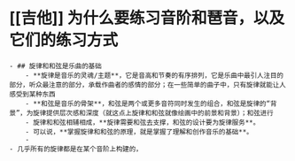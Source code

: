 # [[吉他]] 为什么要练习音阶和琶音，以及它们的练习方式
	- ## 旋律和和弦是乐曲的基础
		- **旋律是音乐的灵魂/主题**，它是音高和节奏的有序排列，它是乐曲中最引人注目的部分，听众最注意的部分，承载作曲者的感情的部分；在一些简单的曲子中，只有旋律就能让人感受到某种东西
		- **和弦是音乐的骨架**，和弦是两个或更多音符同时发生的组合，和弦是旋律的“背景”，为旋律提供层次感和深度（就这点上旋律和和弦就像绘画中的前景和背景）；和弦进行
		- 旋律和和弦相辅相成，**旋律需要和弦去支撑，和弦的设计要为旋律服务**。
		- 可以说，**掌握旋律和和弦的原理，就是掌握了理解和创作音乐的基础**。
		-
	- 几乎所有的旋律都是在某个音阶上构建的，